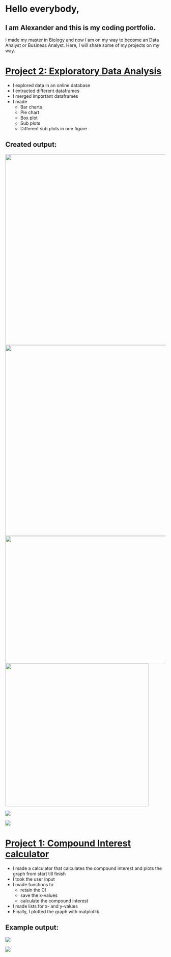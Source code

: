 # Hello everybody,
## I am Alexander and this is my coding portfolio.

I made my master in Biology and now I am on my way to become an Data Analyst or Business Analyst.
Here, I will share some of my projects on my way.

# [Project 2: Exploratory Data Analysis](https://github.com/CrazyShaddy/Exploratory-Data-Analysis)
* I explored data in an online database
* I extracted different dataframes
* I merged important dataframes
* I made
  * Bar charts
  * Pie chart
  * Box plot
  * Sub plots
  * Different sub plots in one figure

## Created output:
<img src="./images/bar_chart_001.png" width="600" height="600">

<img src="./images/bar_chart_meals_per_food.png" width="600" height="600">

<img src="./images/pie_chart_cuisine_share.png" width="550" height="400">

<img src="./images/box_cuisine_price.png" width="450" height="450">

![](/images/first_subplot_scatter.png)

![](/images/three_plots.png)


# [Project 1: Compound Interest calculator](https://github.com/CrazyShaddy/Compound_Interest_Calculator)
* I made a calculator that calculates the compound interest and plots the graph from start till finish
* I took the user input
* I made functions to
  * retain the CI
  * save the x-values
  * calculate the compound interest
* I made lists for x- and y-values
* Finally, I plotted the graph with matplotlib

## Example output:

![](/images/Output_console.png)

![](/images/CI_example.png)
